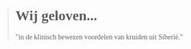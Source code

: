 ><h1 style="font-family:papyrus">Wij geloven... </h1>
>
><p style="font-family:papyrus">"in de klinisch bewezen voordelen van kruiden uit Siberië."</p>
